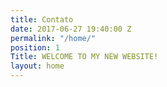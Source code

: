 ```yaml
---
title: Contato
date: 2017-06-27 19:40:00 Z
permalink: "/home/"
position: 1
Title: WELCOME TO MY NEW WEBSITE!
layout: home
---
```


